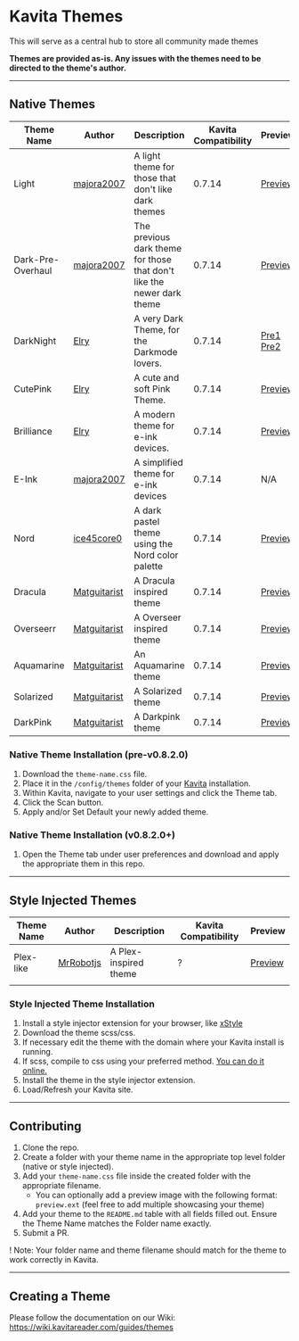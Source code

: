 # Kavita Themes
This will serve as a central hub to store all community made themes

**Themes are provided as-is. Any issues with the themes need to be directed to the theme's author.**

---
## Native Themes
| Theme Name | Author | Description                                         | Kavita Compatibility | Preview | 
|------------|--------|-----------------------------------------------------|----------------------|---------|
| Light      | [majora2007](https://github.com/majora2007)     | A light theme for those that don't like dark themes | 0.7.14               | [Preview](https://github.com/Kareadita/Themes/blob/main/Native%20Themes/Light/example.png) |
| Dark-Pre-Overhaul     | [majora2007](https://github.com/majora2007)     | The previous dark theme for those that don't like the newer dark theme | 0.7.14               | [Preview](https://github.com/Kareadita/Themes/blob/main/Native%20Themes/Dark-Pre-Overhaul/preview.png) |
| DarkNight  | [Elry](https://github.com/ElryWeeb)             | A very Dark Theme, for the Darkmode lovers.         | 0.7.14               | [Pre1](https://github.com/Kareadita/Themes/blob/main/Native%20Themes/DarkNight/preview1.png) [Pre2](https://github.com/Kareadita/Themes/blob/main/Native%20Themes/DarkNight/preview2.png) |
| CutePink	 | [Elry](https://github.com/ElryWeeb)             | A cute and soft Pink Theme.						 | 0.7.14               | [Preview](https://github.com/Kareadita/Themes/blob/main/Native%20Themes/CutePink/preview.png) |
| Brilliance | [Elry](https://github.com/ElryWeeb)             | A modern theme for e-ink devices.				     | 0.7.14               | [Preview](https://github.com/Kareadita/Themes/blob/main/Native%20Themes/Brilliance/preview.png) |
| E-Ink      | [majora2007](https://github.com/majora2007)     | A simplified theme for e-ink devices                | 0.7.14              | N/A |
| Nord       | [ice45core0](https://github.com/ice45core0)     | A dark pastel theme using the Nord color palette    | 0.7.14               | [Preview](https://github.com/Kareadita/Themes/blob/main/Native%20Themes/Nord/preview.png) |
| Dracula    | [Matguitarist](https://github.com/matguitarist) | A Dracula inspired theme                            | 0.7.14               | [Preview](https://github.com/Kareadita/Themes/blob/main/Native%20Themes/Dracula/preview.jpg) |
| Overseerr  | [Matguitarist](https://github.com/matguitarist) | A Overseer inspired theme                           | 0.7.14               | [Preview](https://github.com/Kareadita/Themes/blob/main/Native%20Themes/Overseerr/preview.jpg) |
| Aquamarine | [Matguitarist](https://github.com/matguitarist) | An Aquamarine theme                                 | 0.7.14               | [Preview](https://github.com/Kareadita/Themes/blob/main/Native%20Themes/Aquamarine/preview.jpg) |
| Solarized  | [Matguitarist](https://github.com/matguitarist) | A Solarized theme                                   | 0.7.14               | [Preview](https://github.com/Kareadita/Themes/blob/main/Native%20Themes/Solarized/preview.jpg) |
| DarkPink   | [Matguitarist](https://github.com/matguitarist) | A Darkpink theme                                    | 0.7.14               | [Preview](https://github.com/Kareadita/Themes/blob/main/Native%20Themes/DarkPink/preview.jpg) |

### Native Theme Installation (pre-v0.8.2.0)
1. Download the `theme-name.css` file.
2. Place it in the `/config/themes` folder of your [Kavita](https://github.com/Kareadita/Kavita) installation.
3. Within Kavita, navigate to your user settings and click the Theme tab.
4. Click the Scan button.
5. Apply and/or Set Default your newly added theme.

### Native Theme Installation (v0.8.2.0+)
1. Open the Theme tab under user preferences and download and apply the appropriate them in this repo.

---
## Style Injected Themes
| Theme Name | Author | Description                                         | Kavita Compatibility | Preview | 
|------------|--------|-----------------------------------------------------|----------------------|---------|
| Plex-like      | [MrRobotjs](https://github.com/MrRobotjs)    | A Plex-inspired theme                | ?           | [Preview](https://github.com/Kareadita/Themes/blob/main/Style%20Injected%20Themes/Plex-like/preview.png)
|            |        |                                                     |                      |

### Style Injected Theme Installation
1. Install a style injector extension for your browser, like [xStyle](https://chrome.google.com/webstore/detail/xstyle/hncgkmhphmncjohllpoleelnibpmccpj/related?hl=en)
2. Download the theme scss/css.
3. If necessary edit the theme with the domain where your Kavita install is running.
4. If scss, compile to css using your preferred method. [You can do it online.](https://www.cssportal.com/scss-to-css/)
5. Install the theme in the style injector extension.
6. Load/Refresh your Kavita site.
---
## Contributing
1. Clone the repo.
2. Create a folder with your theme name in the appropriate top level folder (native or style injected).
3. Add your `theme-name.css` file inside the created folder with the appropriate filename. 
    - You can optionally add a preview image with the following format: `preview.ext` (feel free to add multiple showcasing your theme)
4. Add your theme to the `README.md` table with all fields filled out. Ensure the Theme Name matches the Folder name exactly.
5. Submit a PR.

! Note: Your folder name and theme filename should match for the theme to work correctly in Kavita.

---
## Creating a Theme
Please follow the documentation on our Wiki: https://wiki.kavitareader.com/guides/themes
